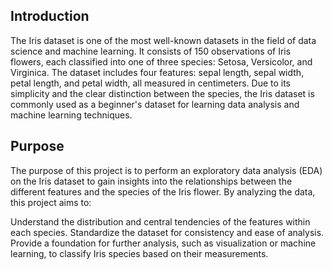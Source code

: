 <h2>Introduction</h2>

The Iris dataset is one of the most well-known datasets in the field of data science and machine learning. It consists of 150 observations of Iris flowers, each classified into one of three species: Setosa, Versicolor, and Virginica. The dataset includes four features: sepal length, sepal width, petal length, and petal width, all measured in centimeters. Due to its simplicity and the clear distinction between the species, the Iris dataset is commonly used as a beginner's dataset for learning data analysis and machine learning techniques.

<h2>Purpose</h2>

The purpose of this project is to perform an exploratory data analysis (EDA) on the Iris dataset to gain insights into the relationships between the different features and the species of the Iris flower. By analyzing the data, this project aims to:

Understand the distribution and central tendencies of the features within each species. Standardize the dataset for consistency and ease of analysis. Provide a foundation for further analysis, such as visualization or machine learning, to classify Iris species based on their measurements.
